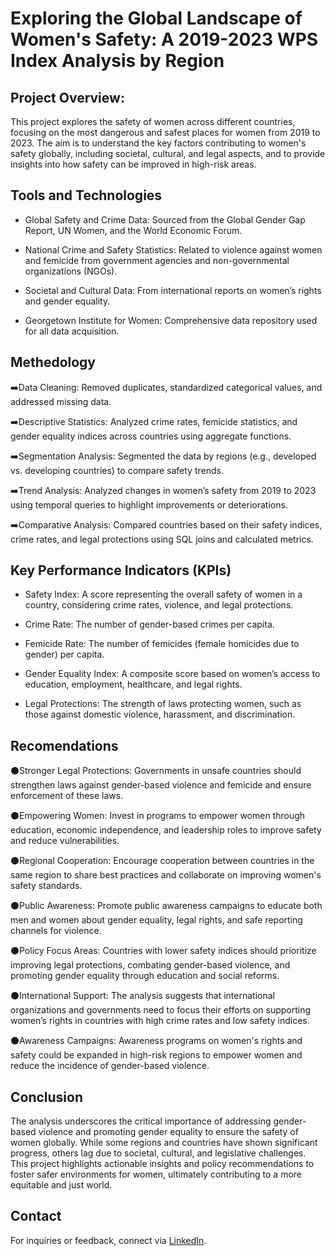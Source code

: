 # Exploring the Global Landscape of Women's Safety: A 2019-2023 WPS Index Analysis by Region

## Project Overview:
This project explores the safety of women across different countries, focusing on the most dangerous and safest places for women from 2019 to 2023. The aim is to understand the key factors contributing to women's safety globally, including societal, cultural, and legal aspects, and to provide insights into how safety can be improved in high-risk areas.

## Tools and Technologies
- Global Safety and Crime Data: Sourced from the Global Gender Gap Report, UN Women, and the World Economic Forum.

- National Crime and Safety Statistics: Related to violence against women and femicide from government agencies and non-governmental organizations (NGOs).

- Societal and Cultural Data: From international reports on women’s rights and gender equality.

- Georgetown Institute for Women: Comprehensive data repository used for all data acquisition.

## Methedology
➡️Data Cleaning: Removed duplicates, standardized categorical values, and addressed missing data.

➡️Descriptive Statistics: Analyzed crime rates, femicide statistics, and gender equality indices across countries using aggregate functions.

➡️Segmentation Analysis: Segmented the data by regions (e.g., developed vs. developing countries) to compare safety trends.

➡️Trend Analysis: Analyzed changes in women’s safety from 2019 to 2023 using temporal queries to highlight improvements or deteriorations.

➡️Comparative Analysis: Compared countries based on their safety indices, crime rates, and legal protections using SQL joins and calculated metrics.

## Key Performance Indicators (KPIs)

- Safety Index: A score representing the overall safety of women in a country, considering crime rates, violence, and legal protections.

- Crime Rate: The number of gender-based crimes per capita.

- Femicide Rate: The number of femicides (female homicides due to gender) per capita.

- Gender Equality Index: A composite score based on women’s access to education, employment, healthcare, and legal rights.

- Legal Protections: The strength of laws protecting women, such as those against domestic violence, harassment, and discrimination.

## Recomendations
⚫Stronger Legal Protections: Governments in unsafe countries should strengthen laws against gender-based violence and femicide and ensure enforcement of these laws.

⚫Empowering Women: Invest in programs to empower women through education, economic independence, and leadership roles to improve safety and reduce vulnerabilities.

⚫Regional Cooperation: Encourage cooperation between countries in the same region to share best practices and collaborate on improving women's safety standards.

⚫Public Awareness: Promote public awareness campaigns to educate both men and women about gender equality, legal rights, and safe reporting channels for violence.

⚫Policy Focus Areas: Countries with lower safety indices should prioritize improving legal protections, combating gender-based violence, and promoting gender equality through education and social reforms.

⚫International Support: The analysis suggests that international organizations and governments need to focus their efforts on supporting women’s rights in countries with high crime rates and low safety indices.

⚫Awareness Campaigns: Awareness programs on women's rights and safety could be expanded in high-risk regions to empower women and reduce the incidence of gender-based violence.

## Conclusion
The analysis underscores the critical importance of addressing gender-based violence and promoting gender equality to ensure the safety of women globally. While some regions and countries have shown significant progress, others lag due to societal, cultural, and legislative challenges. This project highlights actionable insights and policy recommendations to foster safer environments for women, ultimately contributing to a more equitable and just world.


## Contact
For inquiries or feedback, connect via [LinkedIn](#).

